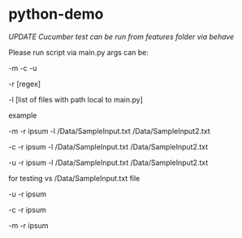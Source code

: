 # python-demo

*UPDATE Cucumber test can be run from features folder via behave*

Please run script via main.py args can be:

-m
-c
-u

-r [regex]

-l [list of files with path local to main.py]

example

-m -r ipsum -l /Data/SampleInput.txt /Data/SampleInput2.txt

-c -r ipsum -l /Data/SampleInput.txt /Data/SampleInput2.txt

-u -r ipsum -l /Data/SampleInput.txt /Data/SampleInput2.txt

for testing vs /Data/SampleInput.txt file

-u -r ipsum

-c -r ipsum

-m -r ipsum
